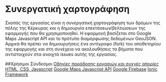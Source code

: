 # Συνεργατική χαρτογράφηση

Σκοπός της εργασίας είναι η συνεργατική χαρτογράφηση των δρόμων της πόλης της Κέρκυρας και η δημιουργία επεκτάσεων/βελτιώσεων της εφαρμογής που θα χρησιμοποιηθεί. Η εφαρμογή βασίζεται στο Google Maps Javascript API και το πρότυπο διαμόρφωσης δεδομένων GeoJSON.
Αρχικά θα πρέπει να δημιουργήσεις ένα αντίγραφο (fork) του αποθετηρίου της εφαρμογής και στη συνέχεια να ακολουθήσεις τα βήματα που αντιστοιχούν στα ανοιχτά issues αυτής της εργασίας.

##Χρήσιμοι Σύνδεσμοι
[Οδηγίες παράδοσης εργασιών και συχνές απορίες](https://courses-ionio.github.io/help/)
[HTML, CSS, Javascript](https://www.w3schools.com/)
[Google Maps Javascript API](https://developers.google.com/maps/documentation/javascript/)
[Google Firebase](https://firebase.google.com/)
[Ionic Framework](https://ionicframework.com/getting-started)

